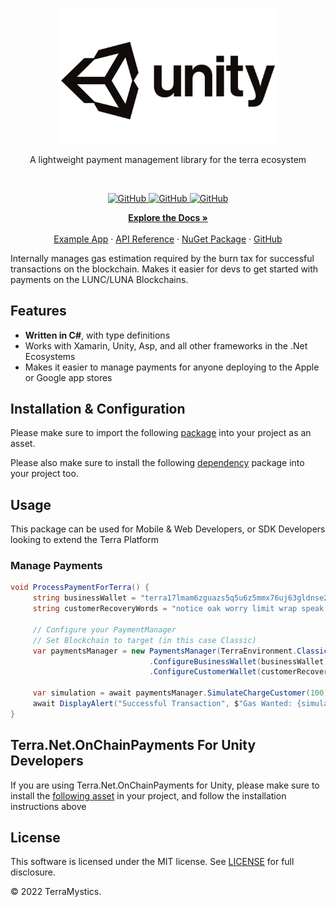 <br/>
<p align="center">
    <a href="https://github.com/TerraMystics"><img src="./CIcon.jpg" align="center" width=350/></a>
</p>

<p align="center">
A lightweight payment management library for the terra ecosystem

</p>
<br/>

<p align="center">
  <a href="https://github.com/TerraMystics/Terra.Net.OnChainPayments/blob/main/LICENSE">
  <img alt="GitHub" src="https://img.shields.io/github/license/terra-money/terra.js">
  </a>
    
  <a href="https://www.nuget.org/packages/Terra.Net.OnChainPayments">
    <img alt="GitHub" src="https://img.shields.io/nuget/v/Terra.Net.OnChainPayments">
  </a>
  
  <a href="https://www.nuget.org/packages/Terra.Net.OnChainPayments">
    <img alt="GitHub" src="https://img.shields.io/nuget/dt/Terra.Net.OnChainPayments?color=red">
  </a>
</p>

<p align="center">
  <a href="https://docs.terra.money/"><strong>Explore the Docs »</strong></a>
  <br />
  <br/>
  <a href="https://github.com/TerraMystics/Terra.Net.OnChainPayments/tree/main/Terra.Net.OnChainPayments/OnChainPaymentsSimulator">Example App</a>
  ·
  <a href="https://github.com/TerraMystics/Terra.Net.OnChainPayments">API Reference</a>
  ·
  <a href="https://www.nuget.org/packages/Terra.Net.OnChainPayments">NuGet Package</a>
  ·
  <a href="https://github.com/TerraMystics/Terra.Net.OnChainPayments">GitHub</a>
</p>

Internally manages gas estimation required by the burn tax for successful transactions on the blockchain. Makes it easier for devs to get started with payments on the LUNC/LUNA Blockchains.

## Features

- **Written in C#**, with type definitions
- Works with Xamarin, Unity, Asp, and all other frameworks in the .Net Ecosystems
- Makes it easier to manage payments for anyone deploying to the Apple or Google app stores

## Installation & Configuration

Please make sure to import the following [package](https://github.com/TerraMystics/Terra.Unity.Package/blob/main/terra.payments.unitypackage) into your project as an asset.

Please also make sure to install the following [dependency](https://github.com/jilleJr/Newtonsoft.Json-for-Unity/wiki/Install-official-via-UPM) package into your project too.

## Usage

This package can be used for Mobile & Web Developers, or SDK Developers looking to extend the Terra Platform

### Manage Payments

```cs
void ProcessPaymentForTerra() {
     string businessWallet = "terra17lmam6zguazs5q5u6z5mmx76uj63gldnse2pdp"; // Wallet where customer payments will be transferred to
     string customerRecoveryWords = "notice oak worry limit wrap speak medal online prefer cluster roof addict wrist behave treat actual wasp year salad speed social layer crew genius"; // Recovery Words of the Customer wallet that will be making the payment

     // Configure your PaymentManager
     // Set Blockchain to target (in this case Classic)
     var paymentsManager = new PaymentsManager(TerraEnvironment.Classic)
                               .ConfigureBusinessWallet(businessWallet) // Configure your Business Wallet
                               .ConfigureCustomerWallet(customerRecoveryWords); // Configure the Customer Wallet

     var simulation = await paymentsManager.SimulateChargeCustomer(100);
     await DisplayAlert("Successful Transaction", $"Gas Wanted: {simulation.GasWanted}, \n Gas Used: {simulation.GasUsed}", "Ok");
}
```

## Terra.Net.OnChainPayments For Unity Developers

If you are using Terra.Net.OnChainPayments for Unity, please make sure to install the [following asset](https://github.com/TerraMystics/NuGetForUnity) in your project, and follow the installation instructions above

## License

This software is licensed under the MIT license. See [LICENSE](./LICENSE) for full disclosure.

© 2022 TerraMystics.
